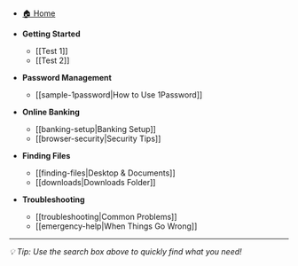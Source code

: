 * [🏠 Home](/)

* **Getting Started**
  * [[Test 1]]
  * [[Test 2]]

* **Password Management**
  * [[sample-1password|How to Use 1Password]]

* **Online Banking**
  * [[banking-setup|Banking Setup]]
  * [[browser-security|Security Tips]]

* **Finding Files**
  * [[finding-files|Desktop & Documents]]
  * [[downloads|Downloads Folder]]

* **Troubleshooting**
  * [[troubleshooting|Common Problems]]
  * [[emergency-help|When Things Go Wrong]]

---

*💡 Tip: Use the search box above to quickly find what you need!*